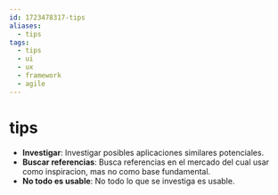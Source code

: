 ```yaml
---
id: 1723478317-tips
aliases:
  - tips
tags:
  - tips
  - ui
  - ux
  - framework
  - agile
---
```


# tips

- **Investigar**: Investigar posibles aplicaciones similares potenciales.
- **Buscar referencias**: Busca referencias en el mercado del cual usar como
  inspiracion, mas no como base fundamental.
- **No todo es usable**: No todo lo que se investiga es usable.
